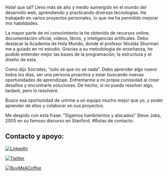 Hola! que tal? Llevo más de año y medio sumergido en el mundo del desarrollo web, aprendiendo y practicando diversas tecnologías. He trabajado en varios proyectos personales, lo que me ha permitido mejorar mis habilidades.

La mayor parte de mi conocimiento la he obtenido de recursos online, documentación oficial, videos, libros, y inteligencias artificales. Debo destacar la Academia de Hola Mundo, donde el profesor Nicolás Shurman me a guiado  en mi estudio. Gracias a su metodologia de enseñanza, he podido entender mejor las bases de la programación, la estructura y el diseño de esta.

Como dijo Sócrates, “solo sé que no sé nada”. Debo aprender algo nuevo todos los dias, ser una persona proactiva y estar buscando nuevas oportunidades de aprendizaje. Enfrentarme a mi propia curiosidad al crear desafíos y encontrarle soluciones. De hecho, si no puedo resolver algo, tardaré, pero lo resolveré.

Busco esa oportunidad de unirme a un equipo mucho mejor que yo, y poder aprender de ellos y colaborar en sus proyectos. 

Me despido con esta frase:
"Sigamos hambrientos y alocados" Steve Jobs, 2005 en su famoso discurso en Stanford.
#Rutas de contacto: 


## Contacto y apoyo:

[![LinkedIn](https://img.shields.io/badge/LinkedIn-Alexis%20Vega-0A66C2?style=for-the-badge&logo=linkedin&logoColor=white&labelColor=101010)](https://www.linkedin.com/in/alexis-vega-3b4437333/)

[![Twitter](https://img.shields.io/badge/Twitter-@alexismouwid-1DA1F2?style=for-the-badge&logo=twitter&logoColor=white&labelColor=101010)](https://twitter.com/alexismouwit)

[![BuyMeACoffee](https://img.shields.io/badge/Buy_Me_A_Coffee-apoya_mi_trabajo-FFDD00?style=for-the-badge&logo=buy-me-a-coffee&logoColor=white&labelColor=101010)](https://buymeacoffee.com/alexismouwid)

